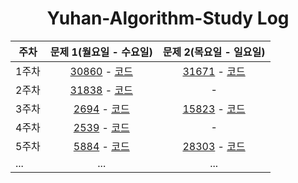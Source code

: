 <div align="center">

# Yuhan-Algorithm-Study Log

| 주차         | 문제 1(월요일 - 수요일)                                      | 문제 2(목요일 - 일요일)                                |
|--------------|:-----------------------------------------------------------------------:|:--------------------------------------------------------------:|
| 1주차        | [30860](https://www.acmicpc.net/problem/30860) - [코드](https://github.com/Yuhan-Algorithm-Study/Study-01/tree/main/acmicpc/30860) | [31671](https://www.acmicpc.net/problem/31671) - [코드](https://github.com/Yuhan-Algorithm-Study/Study-01/tree/main/acmicpc/31671) |
| 2주차        | [31838](https://www.acmicpc.net/problem/31838) - [코드](https://github.com/Yuhan-Algorithm-Study/Study-01/tree/main/acmicpc/31838) | - |
| 3주차        | [2694](https://www.acmicpc.net/problem/2694) - [코드](https://github.com/Yuhan-Algorithm-Study/Study-01/tree/main/acmicpc/2694) | [15823](https://www.acmicpc.net/problem/15823) - [코드](https://github.com/Yuhan-Algorithm-Study/Study-01/tree/main/acmicpc/15823) |
| 4주차        | [2539](https://www.acmicpc.net/problem/2539) - [코드](https://github.com/Yuhan-Algorithm-Study/Study-01/tree/main/acmicpc/2539) | - |
| 5주차        | [5884](https://www.acmicpc.net/problem/5884) - [코드](https://github.com/Yuhan-Algorithm-Study/Study-01/tree/main/acmicpc/5884) | [28303](https://www.acmicpc.net/problem/28303) - [코드](https://github.com/Yuhan-Algorithm-Study/Study-01/tree/main/acmicpc/28303) |
| ...          | ...                                                                   | ...                                                          |

</div>
